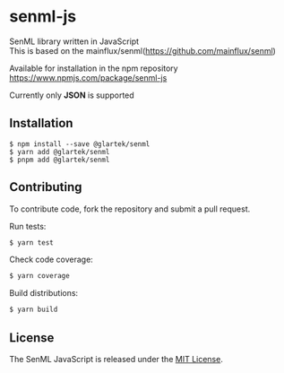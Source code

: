 # senml-js

SenML library written in JavaScript  
This is based on the mainflux/senml(https://github.com/mainflux/senml)  

Available for installation in the npm repository https://www.npmjs.com/package/senml-js

Currently only **JSON** is supported  

## Installation

```
$ npm install --save @glartek/senml
$ yarn add @glartek/senml
$ pnpm add @glartek/senml
```

## Contributing

To contribute code, fork the repository and submit a pull request.  

Run tests:

```bash
$ yarn test
```

Check code coverage:

```bash
$ yarn coverage
```

Build distributions:

```bash
$ yarn build
```

## License

The SenML JavaScript is released under the [MIT License](https://opensource.org/licenses/MIT).
